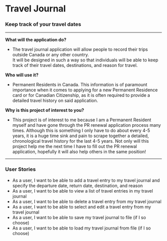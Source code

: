 # Travel Journal

### Keep track of your travel dates

---


**What will the application do?**

- The travel journal application will allow people to record their trips outside Canada or any other country.  
It will be designed in such a way so that individuals will be able to keep track of their travel dates, destinations, and reason for travel. 

**Who will use it?**

- Permanent Residents in Canada. This information is of paramount importance when it comes to applying for a new Permanent Residence card or for Canadian Citizenship, as it is often required to provide a detailed travel history on said application.

**Why is this project of interest to you?**

- This project is of interest to me because I am a Permanent Resident myself and have
gone through the PR renewal application process many times. Although this is something I only have to
do about every 4-5 years, it is a huge time sink and pain to scrape together a detailed, chronological 
travel history for the last 4-5 years. Not only will this project help me the next time I have
to fill out the PR renewal application, hopefully it will also help others in the same position!

---

### User Stories

+ As a user, I want to be able to add a travel entry to my travel journal and specify the departure date, return date, destination, and reason
+ As a user, I want to be able to view a list of travel entries in my travel journal
+ As a user, I want to be able to delete a travel entry from my travel journal
+ As a user, I want to be able to select and edit a travel entry from my travel journal 
+ As a user, I want to be able to save my travel journal to file (if I so choose)
+ As a user, I want to be able to load my travel journal from file (if I so choose)


